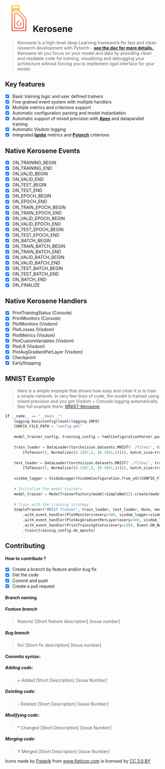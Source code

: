 #  <img src="/icons/oil.png" width="90" vertical-align="bottom">Kerosene
> Kerosene is a high-level deep Learning framework for fast and clean research development with Pytorch - <b>[see the doc for more details.](https://kerosene.readthedocs.io/en/latest/)</b>. Kerosene let you focus on your model and data by providing clean and readable code for training, visualizing and debugging your achitecture without forcing you to implement rigid interface for your model.

## Key features
- [X] Basic training logic and user defined trainers
- [X] Fine grained event system with multiple handlers
- [X] Multiple metrics and criterions support
- [X] Automatic configuration parsing and model instantiation
- [X] Automatic support of mixed precision with <b>[Apex](https://github.com/NVIDIA/apex)</b> and dataparallel training
- [X] Automatic Visdom logging
- [X] Integrated <b>[Ignite](https://github.com/pytorch/ignite)</b> metrics and <b>[Pytorch](https://github.com/pytorch/pytorch)</b> criterions

## Native Kerosene Events
- [X] ON_TRAINING_BEGIN 
- [X] ON_TRAINING_END
- [X] ON_VALID_BEGIN
- [X] ON_VALID_END 
- [X] ON_TEST_BEGIN
- [X] ON_TEST_END 
- [X] ON_EPOCH_BEGIN
- [X] ON_EPOCH_END 
- [X] ON_TRAIN_EPOCH_BEGIN 
- [X] ON_TRAIN_EPOCH_END 
- [X] ON_VALID_EPOCH_BEGIN 
- [X] ON_VALID_EPOCH_END 
- [X] ON_TEST_EPOCH_BEGIN 
- [X] ON_TEST_EPOCH_END
- [X] ON_BATCH_BEGIN 
- [X] ON_TRAIN_BATCH_BEGIN 
- [X] ON_TRAIN_BATCH_END 
- [X] ON_VALID_BATCH_BEGIN
- [X] ON_VALID_BATCH_END 
- [X] ON_TEST_BATCH_BEGIN 
- [X] ON_TEST_BATCH_END 
- [X] ON_BATCH_END
- [X] ON_FINALIZE 

## Native Kerosene Handlers
- [X] PrintTrainingStatus (Console)
- [X] PrintMonitors (Console)
- [X] PlotMonitors (Visdom)
- [X] PlotLosses (Visdom)
- [X] PlotMetrics (Visdom)
- [X] PlotCustomVariables (Visdom)
- [X] PlotLR (Visdom)
- [X] PlotAvgGradientPerLayer (Visdom)
- [X] Checkpoint 
- [X] EarlyStopping

## MNIST Example
 > Here is a simple example that shows how easy and clean it is to train a simple network. In very few lines of code, the model is trained using mixed precision and you got Visdom + Console logging automatically. See full example there: [MNIST-Kerosene](https://github.com/banctilrobitaille/kerosene-mnist)
 
```python
if __name__ == "__main__":
    logging.basicConfig(level=logging.INFO)
    CONFIG_FILE_PATH = "config.yml"

    model_trainer_config, training_config = YamlConfigurationParser.parse(CONFIG_FILE_PATH)

    train_loader = DataLoader(torchvision.datasets.MNIST('./files/', train=True, download=True, transform=Compose(
        [ToTensor(), Normalize((0.1307,), (0.3081,))])), batch_size=training_config.batch_size_train, shuffle=True)

    test_loader = DataLoader(torchvision.datasets.MNIST('./files/', train=False, download=True, transform=Compose(
        [ToTensor(), Normalize((0.1307,), (0.3081,))])), batch_size=training_config.batch_size_valid, shuffle=True)

    visdom_logger = VisdomLogger(VisdomConfiguration.from_yml(CONFIG_FILE_PATH))

    # Initialize the model trainers
    model_trainer = ModelTrainerFactory(model=SimpleNet()).create(model_trainer_config)

    # Train with the training strategy
    SimpleTrainer("MNIST Trainer", train_loader, test_loader, None, model_trainer, RunConfiguration(use_amp=False)) \
        .with_event_handler(PlotMonitors(every=500, visdom_logger=visdom_logger), Event.ON_BATCH_END) \
        .with_event_handler(PlotAvgGradientPerLayer(every=500, visdom_logger=visdom_logger), Event.ON_TRAIN_BATCH_END) \
        .with_event_handler(PrintTrainingStatus(every=100), Event.ON_BATCH_END) \
        .train(training_config.nb_epochs)
```

## Contributing

#### How to contribute ?
- [X] Create a branch by feature and/or bug fix
- [X] Get the code
- [X] Commit and push
- [X] Create a pull request

#### Branch naming

##### Feature branch
> feature/ [Short feature description] [Issue number]

##### Bug branch
> fix/ [Short fix description] [Issue number]

#### Commits syntax:

##### Adding code:
> \+ Added [Short Description] [Issue Number]

##### Deleting code:
> \- Deleted [Short Description] [Issue Number]

##### Modifying code:
> \* Changed [Short Description] [Issue Number]

##### Merging code:
> Y Merged [Short Description] [Issue Number]


Icons made by <a href="http://www.flaticon.com/authors/freepik" title="Freepik">Freepik</a> from <a href="http://www.flaticon.com" title="Flaticon">www.flaticon.com</a> is licensed by <a href="http://creativecommons.org/licenses/by/3.0/" title="Creative Commons BY 3.0" target="_blank">CC 3.0 BY</a>
